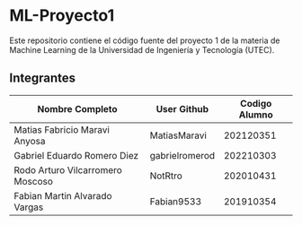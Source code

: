 # ML-Proyecto1

Este repositorio contiene el código fuente del proyecto 1 de la materia de Machine Learning de la Universidad de Ingeniería y Tecnología (UTEC).

## Integrantes

| Nombre Completo                       | User Github    | Codigo Alumno |
|---------------------------------------|----------------|---------------|
| Matias Fabricio Maravi Anyosa         | MatiasMaravi   | 202120351     |
| Gabriel Eduardo Romero Diez           | gabrielromerod | 202210303     |
| Rodo Arturo Vilcarromero Moscoso      | NotRtro        | 202010431     |
| Fabian Martin Alvarado Vargas         | Fabian9533     | 201910354     |
